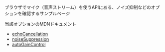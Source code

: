 ブラウザでマイク（音声ストリーム）を使うAPIにある、ノイズ抑制などのオプションを確認するサンプルページ

当該オプションのMDNドキュメント
- [echoCancellation](https://developer.mozilla.org/ja/docs/Web/API/MediaTrackSupportedConstraints/echoCancellation)
- [noiseSuppression](https://developer.mozilla.org/ja/docs/Web/API/MediaTrackSupportedConstraints/noiseSuppression)
- [autoGainControl](https://developer.mozilla.org/ja/docs/Web/API/MediaTrackSupportedConstraints/autoGainControl)

